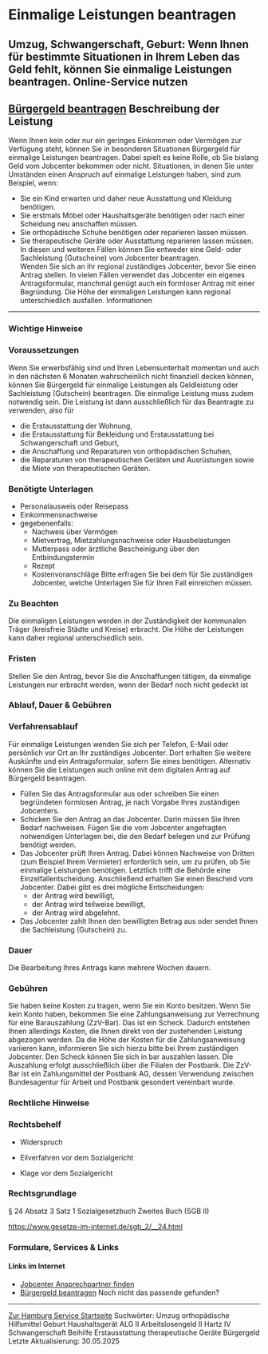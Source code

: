 Einmalige Leistungen beantragen
===============================
Umzug, Schwangerschaft, Geburt: Wenn Ihnen für bestimmte Situationen in Ihrem Leben das Geld fehlt, können Sie einmalige Leistungen beantragen.
Online-Service nutzen
---------------------
[Bürgergeld beantragen](https://www.arbeitsagentur.de/arbeitslos-arbeit-finden/buergergeld/buergergeld-beantragen)
Beschreibung der Leistung
-------------------------
Wenn Ihnen kein oder nur ein geringes Einkommen oder Vermögen zur Verfügung steht, können Sie in besonderen Situationen Bürgergeld für einmalige Leistungen beantragen. Dabei spielt es keine Rolle, ob Sie bislang Geld vom Jobcenter bekommen oder nicht. Situationen, in denen Sie unter Umständen einen Anspruch auf einmalige Leistungen haben, sind zum Beispiel, wenn:
* Sie ein Kind erwarten und daher neue Ausstattung und Kleidung benötigen.
* Sie erstmals Möbel oder Haushaltsgeräte benötigen oder nach einer Scheidung neu anschaffen müssen.
* Sie orthopädische Schuhe benötigen oder reparieren lassen müssen.
* Sie therapeutische Geräte oder Ausstattung reparieren lassen müssen.
In diesen und weiteren Fällen können Sie entweder eine Geld- oder Sachleistung (Gutscheine) vom Jobcenter beantragen.  
Wenden Sie sich an ihr regional zuständiges Jobcenter, bevor Sie einen Antrag stellen. In vielen Fällen verwendet das Jobcenter ein eigenes Antragsformular, manchmal genügt auch ein formloser Antrag mit einer Begründung. Die Höhe der einmaligen Leistungen kann regional unterschiedlich ausfallen.
Informationen
-------------
### Wichtige Hinweise
### Voraussetzungen
Wenn Sie erwerbsfähig sind und Ihren Lebensunterhalt momentan und auch in den nächsten 6 Monaten wahrscheinlich nicht finanziell decken können, können Sie Bürgergeld für einmalige Leistungen als Geldleistung oder Sachleistung (Gutschein) beantragen. Die einmalige Leistung muss zudem notwendig sein. Die Leistung ist dann ausschließlich für das Beantragte zu verwenden, also für
* die Erstausstattung der Wohnung,
* die Erstausstattung für Bekleidung und Erstausstattung bei Schwangerschaft und Geburt,
* die Anschaffung und Reparaturen von orthopädischen Schuhen,
* die Reparaturen von therapeutischen Geräten und Ausrüstungen sowie die Miete von therapeutischen Geräten.
### Benötigte Unterlagen
* Personalausweis oder Reisepass
* Einkommensnachweise
* gegebenenfalls:
  + Nachweis über Vermögen
  + Mietvertrag, Mietzahlungsnachweise oder Hausbelastungen
  + Mutterpass oder ärztliche Bescheinigung über den Entbindungstermin
  + Rezept
  + Kostenvoranschläge
Bitte erfragen Sie bei dem für Sie zuständigen Jobcenter, welche Unterlagen Sie für Ihren Fall einreichen müssen.
### Zu Beachten
Die einmaligen Leistungen werden in der Zuständigkeit der kommunalen Träger (kreisfreie Städte und Kreise) erbracht. Die Höhe der Leistungen kann daher regional unterschiedlich sein.
### Fristen
Stellen Sie den Antrag, bevor Sie die Anschaffungen tätigen, da einmalige Leistungen nur erbracht werden, wenn der Bedarf noch nicht gedeckt ist
### Ablauf, Dauer & Gebühren
### Verfahrensablauf
Für einmalige Leistungen wenden Sie sich per Telefon, E-Mail oder persönlich vor Ort an Ihr zuständiges Jobcenter. Dort erhalten Sie weitere Auskünfte und ein Antragsformular, sofern Sie eines benötigen. Alternativ können Sie die Leistungen auch online mit dem digitalen Antrag auf Bürgergeld beantragen.
* Füllen Sie das Antragsformular aus oder schreiben Sie einen begründeten formlosen Antrag, je nach Vorgabe Ihres zuständigen Jobcenters.
* Schicken Sie den Antrag an das Jobcenter. Darin müssen Sie Ihren Bedarf nachweisen. Fügen Sie die vom Jobcenter angefragten notwendigen Unterlagen bei, die den Bedarf belegen und zur Prüfung benötigt werden.
* Das Jobcenter prüft Ihren Antrag. Dabei können Nachweise von Dritten (zum Beispiel Ihrem Vermieter) erforderlich sein, um zu prüfen, ob Sie einmalige Leistungen benötigen. Letztlich trifft die Behörde eine Einzelfallentscheidung. Anschließend erhalten Sie einen Bescheid vom Jobcenter. Dabei gibt es drei mögliche Entscheidungen:
  + der Antrag wird bewilligt,
  + der Antrag wird teilweise bewilligt,
  + der Antrag wird abgelehnt.
* Das Jobcenter zahlt Ihnen den bewilligten Betrag aus oder sendet Ihnen die Sachleistung (Gutschein) zu.
### Dauer
Die Bearbeitung Ihres Antrags kann mehrere Wochen dauern.
### Gebühren
Sie haben keine Kosten zu tragen, wenn Sie ein Konto besitzen. Wenn Sie kein Konto haben, bekommen Sie eine Zahlungsanweisung zur Verrechnung für eine Barauszahlung (ZzV-Bar). Das ist ein Scheck. Dadurch entstehen Ihnen allerdings Kosten, die Ihnen direkt von der zustehenden Leistung abgezogen werden. Da die Höhe der Kosten für die Zahlungsanweisung variieren kann, informieren Sie sich hierzu bitte bei Ihrem zuständigen Jobcenter. Den Scheck können Sie sich in bar auszahlen lassen. Die Auszahlung erfolgt ausschließlich über die Filialen der Postbank. Die ZzV-Bar ist ein Zahlungsmittel der Postbank AG, dessen Verwendung zwischen Bundesagentur für Arbeit und Postbank gesondert vereinbart wurde.
### Rechtliche Hinweise
### Rechtsbehelf
  
* Widerspruch
  
* Eilverfahren vor dem Sozialgericht
  
* Klage vor dem Sozialgericht
  
### Rechtsgrundlage
§ 24 Absatz 3 Satz 1 Sozialgesetzbuch Zweites Buch (SGB II)  
  
<https://www.gesetze-im-internet.de/sgb_2/__24.html>
### Formulare, Services & Links
#### Links im Internet
* [Jobcenter Ansprechpartner finden](https://www.arbeitsagentur.de/ueber-uns/ansprechpartner)
* [Bürgergeld beantragen](https://www.arbeitsagentur.de/arbeitslos-arbeit-finden/buergergeld/buergergeld-beantragen)
Noch nicht das passende gefunden?
---------------------------------
 [Zur Hamburg Service Startseite](/service/)
Suchwörter: Umzug orthopädische Hilfsmittel Geburt Haushaltsgerät ALG II Arbeitslosengeld II Hartz IV Schwangerschaft Beihilfe Erstausstattung therapeutische Geräte Bürgergeld
Letzte Aktualisierung: 30.05.2025